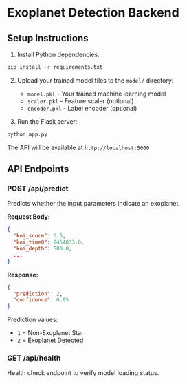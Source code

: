 # Exoplanet Detection Backend

## Setup Instructions

1. Install Python dependencies:
```bash
pip install -r requirements.txt
```

2. Upload your trained model files to the `model/` directory:
   - `model.pkl` - Your trained machine learning model
   - `scaler.pkl` - Feature scaler (optional)
   - `encoder.pkl` - Label encoder (optional)

3. Run the Flask server:
```bash
python app.py
```

The API will be available at `http://localhost:5000`

## API Endpoints

### POST /api/predict
Predicts whether the input parameters indicate an exoplanet.

**Request Body:**
```json
{
  "koi_score": 0.5,
  "koi_time0": 2454833.0,
  "koi_depth": 500.0,
  ...
}
```

**Response:**
```json
{
  "prediction": 2,
  "confidence": 0.95
}
```

Prediction values:
- `1` = Non-Exoplanet Star
- `2` = Exoplanet Detected

### GET /api/health
Health check endpoint to verify model loading status.
